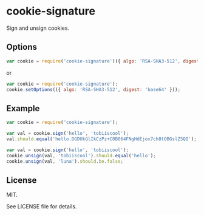 
# cookie-signature

  Sign and unsign cookies.
  
## Options


```js
var cookie = require('cookie-signature')({ algo: 'RSA-SHA3-512', digest: 'base64' });
```
or

```js
var cookie = require('cookie-signature');
cookie.setOptions(({ algo: 'RSA-SHA3-512', digest: 'base64' }));
```

## Example

```js
var cookie = require('cookie-signature');

var val = cookie.sign('hello', 'tobiiscool');
val.should.equal('hello.DGDUkGlIkCzPz+C0B064FNgHdEjox7ch8tOBGslZ5QI');

var val = cookie.sign('hello', 'tobiiscool');
cookie.unsign(val, 'tobiiscool').should.equal('hello');
cookie.unsign(val, 'luna').should.be.false;
```

## License

MIT.

See LICENSE file for details.
